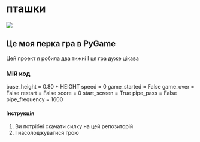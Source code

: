 # пташки
![](https://uip.me/wp-content/uploads/2014/02/416710-7-tips-for-high-scores-on-flappy-bird.jpg)
## Це моя перка гра в PyGame 
Цей проект я робила два тижні
І ця гра дуже цікава
### Мій код
base_height = 0.80 * HEIGHT
speed = 0
game_started = False
game_over = False
restart = False
score = 0
start_screen = True
pipe_pass = False
pipe_frequency = 1600
#### Інструкція
1) Ви потрібні скачати силку на  цей репозиторій
2) І насолоджуватися грою
